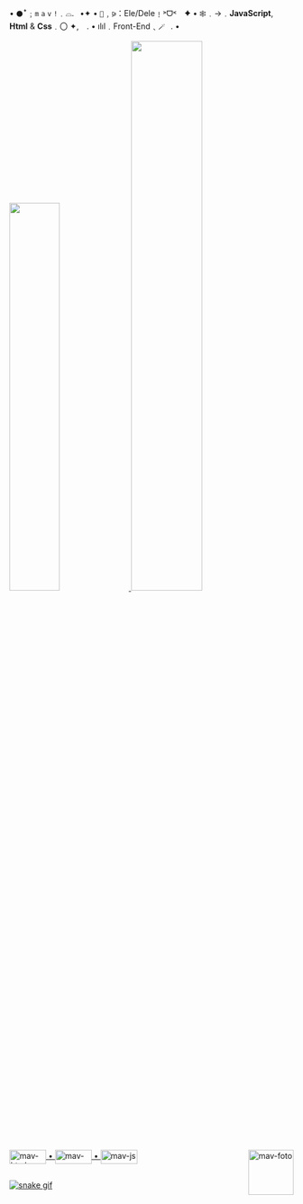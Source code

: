 • `🌑`ꜜ﹔`m` `a` `v` `!`﹒⌓.⠀•✦
• `🖤`﹐⪩：Ele/Dele﹗˃ᗜ˂　✦
• `🕸`﹒→﹒__JavaScript__, __Html__ & __Css__﹒〇 ✦,　.
• ılıl﹒Front-End﹑`🪄`⠀. •

<div>
  <a href="htpps://https://github.com/7vniciussz">
   <img width="42%" src="https://github-readme-stats.vercel.app/api?username=7vniciussz&show_icons=false&theme=blue-green&include_all_commits=true&count_private=true"/>
   <img width="50%" src="https://github-readme-stats.vercel.app/api/top-langs/?username=7vniciussz&layout-compact&langs_count168theme-blue-green"/>
</div>

<div style="display: inline_block"><br>
		<img align="center" alt="mav-html" height="25" width="65" src="https://img.shields.io/badge/HTML5-E34F26?style=for-the-badge&logo=html5&logoColor=white"> •
		<img align="center" alt="mav-css" height="25" width="65" src="https://img.shields.io/badge/CSS-239120?&style=for-the-badge&logo=css3&logoColor=white"> •
		<img align="center" alt="mav-js" height="25" width="65" src="https://img.shields.io/badge/JavaScript-F7DF1E?style=for-the-badge&logo=javascript&logoColor=black">
		<img align="right" alt="mav-foto" height="80" width="80" src="https://cdn.discordapp.com/avatars/523665234351751168/3a4c5fcffd1e3744009658aec9ad7dc5.png?size=2048">
</div>

##

![snake gif](https://github.com/7vniciussz/https://github.com/7vniciussz/7vniciussz/edit/main/README.md/blob/output/github-contribution-grid-snake.svg)
